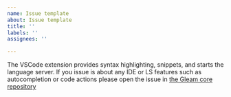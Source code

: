 ```yaml
---
name: Issue template
about: Issue template
title: ''
labels: ''
assignees: ''

---
```


The VSCode extension provides syntax highlighting, snippets, and starts the language server. If you issue is about any IDE or LS features such as autocompletion or code actions please open the issue in [the Gleam core repository](https://github.com/gleam-lang/gleam)
